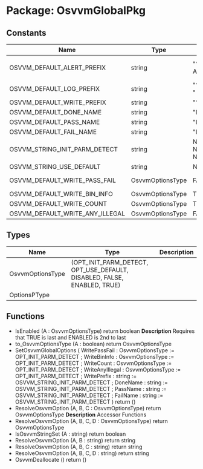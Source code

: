 # Package: OsvvmGlobalPkg

## Constants

| Name                            | Type             | Value            | Description                |
| ------------------------------- | ---------------- | ---------------- | -------------------------- |
| OSVVM_DEFAULT_ALERT_PREFIX      | string           |  "%% Alert"      | Defaults for String values |
| OSVVM_DEFAULT_LOG_PREFIX        | string           |  "%% Log  "      |                            |
| OSVVM_DEFAULT_WRITE_PREFIX      | string           |  "%% "           |                            |
| OSVVM_DEFAULT_DONE_NAME         | string           |  "DONE"          |                            |
| OSVVM_DEFAULT_PASS_NAME         | string           |  "PASSED"        |                            |
| OSVVM_DEFAULT_FAIL_NAME         | string           |  "FAILED"        |                            |
| OSVVM_STRING_INIT_PARM_DETECT   | string           |  NUL & NUL & NUL |                            |
| OSVVM_STRING_USE_DEFAULT        | string           |  NUL & ""        |                            |
| OSVVM_DEFAULT_WRITE_PASS_FAIL   | OsvvmOptionsType |  FALSE           | Coverage Settings          |
| OSVVM_DEFAULT_WRITE_BIN_INFO    | OsvvmOptionsType |  TRUE            |                            |
| OSVVM_DEFAULT_WRITE_COUNT       | OsvvmOptionsType |  TRUE            |                            |
| OSVVM_DEFAULT_WRITE_ANY_ILLEGAL | OsvvmOptionsType |  FALSE           |                            |
## Types

| Name             | Type                                                                     | Description |
| ---------------- | ------------------------------------------------------------------------ | ----------- |
| OsvvmOptionsType | (OPT_INIT_PARM_DETECT, OPT_USE_DEFAULT, DISABLED, FALSE, ENABLED, TRUE)  |             |
| OptionsPType     |                                                                          |             |
## Functions
- IsEnabled <font id="function_arguments">(A : OsvvmOptionsType) </font> <font id="function_return">return boolean </font>
**Description**
Requires that TRUE is last and ENABLED is 2nd to last
- to_OsvvmOptionsType <font id="function_arguments">(A : boolean) </font> <font id="function_return">return OsvvmOptionsType </font>
- SetOsvvmGlobalOptions <font id="function_arguments">( WritePassFail   : OsvvmOptionsType := OPT_INIT_PARM_DETECT ; WriteBinInfo    : OsvvmOptionsType := OPT_INIT_PARM_DETECT ; WriteCount      : OsvvmOptionsType := OPT_INIT_PARM_DETECT ; WriteAnyIllegal : OsvvmOptionsType := OPT_INIT_PARM_DETECT ; WritePrefix     : string := OSVVM_STRING_INIT_PARM_DETECT ; DoneName        : string := OSVVM_STRING_INIT_PARM_DETECT ; PassName        : string := OSVVM_STRING_INIT_PARM_DETECT ; FailName        : string := OSVVM_STRING_INIT_PARM_DETECT ) </font> <font id="function_return">return ()</font>
- ResolveOsvvmOption <font id="function_arguments">(A, B, C : OsvvmOptionsType) </font> <font id="function_return">return OsvvmOptionsType </font>
**Description**
Accessor Functions
- ResolveOsvvmOption <font id="function_arguments">(A, B, C, D : OsvvmOptionsType) </font> <font id="function_return">return OsvvmOptionsType </font>
- IsOsvvmStringSet <font id="function_arguments">(A : string) </font> <font id="function_return">return boolean </font>
- ResolveOsvvmOption <font id="function_arguments">(A, B : string) </font> <font id="function_return">return string </font>
- ResolveOsvvmOption <font id="function_arguments">(A, B, C : string) </font> <font id="function_return">return string </font>
- ResolveOsvvmOption <font id="function_arguments">(A, B, C, D : string) </font> <font id="function_return">return string </font>
- OsvvmDeallocate <font id="function_arguments">()</font> <font id="function_return">return ()</font>
